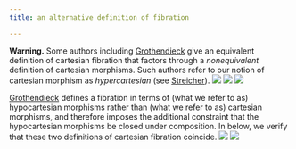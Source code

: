 ```yaml
---
title: an alternative definition of fibration

---
```


**Warning.** Some authors including [Grothendieck](sga-1) give an
equivalent definition of cartesian fibration that factors through a
*nonequivalent* definition of cartesian morphisms. Such authors refer to our
notion of cartesian morphism as *hypercartesian* (see [Streicher](streicher-fcjb)).
![](frct-002A)
![](frct-003G)
![](frct-002C)

[Grothendieck](sga-1) defines a fibration in terms of (what we refer
to as) hypocartesian morphisms rather than (what we refer to as) cartesian
morphisms, and therefore imposes the additional constraint that the
hypocartesian morphisms be closed under composition. In [](frct-002B) below, we
verify that these two definitions of cartesian fibration coincide.
![](frct-002B)
![](frct-002D)
